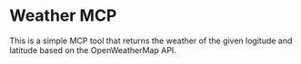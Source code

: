 # Weather MCP

This is a simple MCP tool that returns the weather of the given logitude and
latitude based on the OpenWeatherMap API.
